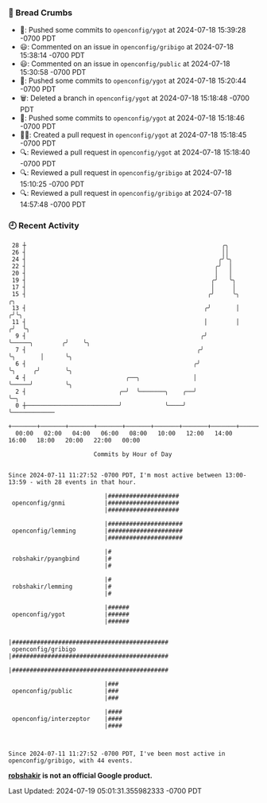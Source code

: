 ### 🍞 Bread Crumbs

 * 🚢: Pushed some commits to `openconfig/ygot` at 2024-07-18 15:39:28 -0700 PDT
 * 😃: Commented on an issue in `openconfig/gribigo` at 2024-07-18 15:38:14 -0700 PDT
 * 😃: Commented on an issue in `openconfig/public` at 2024-07-18 15:30:58 -0700 PDT
 * 🚢: Pushed some commits to `openconfig/ygot` at 2024-07-18 15:20:44 -0700 PDT
 * 🗑: Deleted a branch in `openconfig/ygot` at 2024-07-18 15:18:48 -0700 PDT
 * 🚢: Pushed some commits to `openconfig/ygot` at 2024-07-18 15:18:46 -0700 PDT
 * ✍🏼: Created a pull request in `openconfig/ygot` at 2024-07-18 15:18:45 -0700 PDT
 * 🔍: Reviewed a pull request in  `openconfig/ygot` at 2024-07-18 15:18:40 -0700 PDT
 * 🔍: Reviewed a pull request in  `openconfig/gribigo` at 2024-07-18 15:10:25 -0700 PDT
 * 🔍: Reviewed a pull request in  `openconfig/gribigo` at 2024-07-18 14:57:48 -0700 PDT

### 🕘 Recent Activity
```
 28 ┼                                                       ╭╮
 26 ┤                                                       ││
 24 ┤                                                      ╭╯╰╮
 22 ┤                                                     ╭╯  │
 20 ┤                                                     │   │
 19 ┤                                                    ╭╯   ╰╮
 17 ┤                                                    │     │
 15 ┤                                                   ╭╯     ╰╮                 ╭╮
 13 ┤                                                  ╭╯       │                ╭╯╰╮
 11 ┤                                                  │        │               ╭╯  ╰╮
  9 ┤                                                 ╭╯        ╰─────╮        ╭╯    ╰╮
  7 ┤                                                ╭╯               ╰╮       │      ╰╮
  6 ┤                                               ╭╯                 ╰╮     ╭╯       ╰╮
  4 ┤                            ╭──╮               │                   ╰─────╯         ╰╮
  2 ┤                          ╭─╯  ╰───────╮    ╭──╯                                    ╰─╮
  0 ┼──────────────────────────╯            ╰────╯                                         ╰────────────
    +───────+───────+───────+───────+───────+───────+───────+───────+───────+───────+───────+───────+────
  00:00   02:00   04:00   06:00   08:00   10:00   12:00   14:00   16:00   18:00   20:00   22:00   00:00   

						Commits by Hour of Day


Since 2024-07-11 11:27:52 -0700 PDT, I'm most active between 13:00-13:59 - with 28 events in that hour.

```



```
                           |####################
 openconfig/gnmi           |####################
                           |####################

                           |#####################
 openconfig/lemming        |#####################
                           |#####################

                           |#
 robshakir/pyangbind       |#
                           |#

                           |#
 robshakir/lemming         |#
                           |#

                           |######
 openconfig/ygot           |######
                           |######

                           |############################################
 openconfig/gribigo        |############################################
                           |############################################

                           |###
 openconfig/public         |###
                           |###

                           |####
 openconfig/interzeptor    |####
                           |####



Since 2024-07-11 11:27:52 -0700 PDT, I've been most active in openconfig/gribigo, with 44 events.

```
**[robshakir](mailto:robjs@google.com) is not an official Google product.**  


Last Updated: 2024-07-19 05:01:31.355982333 -0700 PDT
